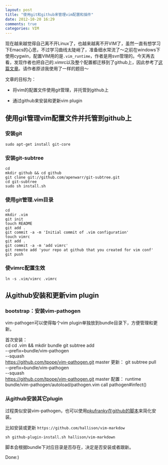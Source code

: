 ```yaml
---
layout: post
title: "使用git和github来管理vim配置和插件"
date: 2012-10-20 16:29
comments: true
categories: VIM 
---
```

现在越来越觉得自己离不开Linux了，也越来越离不开VIM了，虽然一直有想学习下Emacs的心思，不过学习曲线太陡峭了，准备细水常流了～之前在windows下使用cygwin，配置VIM用的是`.vim_runtime`，作者是用svn管理的。今天再去看，发现作者也把自己的.vimrc以及整个配置都迁移到了github上，因此参考了[这篇文章](http://blog.pkufranky.com/2011/11/使用git和github来管理vim配置和插件)。请作者原谅我使用了一样的题目～	

文章的目标为：

*	将vim的配置文件使用git管理，并托管到github上

*	通过github来安装和更新vim plugin

<!--more-->

## 使用git管理vim配置文件并托管到github上 ##
### 安装git ###
	sudo apt-get install git-core

### 安装git-subtree ###
	cd
	mkdir github && cd github
	git clone git://github.com/apenwarr/git-subtree.git
	cd git-subtree
	sudo sh install.sh

### 使用git管理.vim目录 ###
	cd
	mkdir .vim
	git init
	touch README
	git add .
	git commit -a -m 'Initial commit of .vim configuration'
	touch vimrc
	git add .
	git commit -a -m 'add vimrc'
	git remote add 'your repo at github that you created for vim conf'
	git push

### 使vimrc配置生效 ###
	ln -s .vim/vimrc .vimrc

## 从github安装和更新vim plugin ##
### bootstrap：安装vim-pathogen ###
vim-pathogen可以使得每个vim plugin单独放到bundle目录下，方便管理和更新。	

首次安装：	
	cd 
	cd .vim && mkdir bundle
	git subtree add \
		--prefix=bundle/vim-pathogen \
		--squash \
		https://github.com/tpope/vim-pathogen.git master
更新：
	git subtree pull \
		--prefix=bundle/vim-pathogen \
		--squash \
		https://github.com/tpope/vim-pathogen.git master
配置：
	runtime bundle/vim-pathogen/autoload/pathogen.vim
	call pathogen#infect()

### 从github安装其它plugin ###
过程类似安装vim-pathogen，也可以使用[pkufranky在github的脚本](https://github.com/pkufranky/vimconf/blob/master/github-plugin-install.sh)来简化安装。	

比如安装或更新 `https://github.com/hallison/vim-markdow`

	sh github-plugin-install.sh hallison/vim-markdown

脚本会根据bundle下对应目录是否存在，决定是否安装或者跟新。	

Done:)
